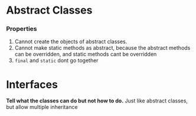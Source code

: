# Abstract Classes

### Properties
1. Cannot create the objects of abstract classes.
2. Cannot make static methods as abstract, because the abstract methods can be overridden, and static methods cant be overridden
3. `final` and `static` dont go together

# Interfaces

**Tell what the classes can do but not how to do.**
Just like abstract classes, but allow multiple inheritance